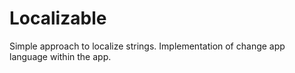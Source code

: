 # Localizable
Simple approach to localize strings. Implementation of change app language within the app.
